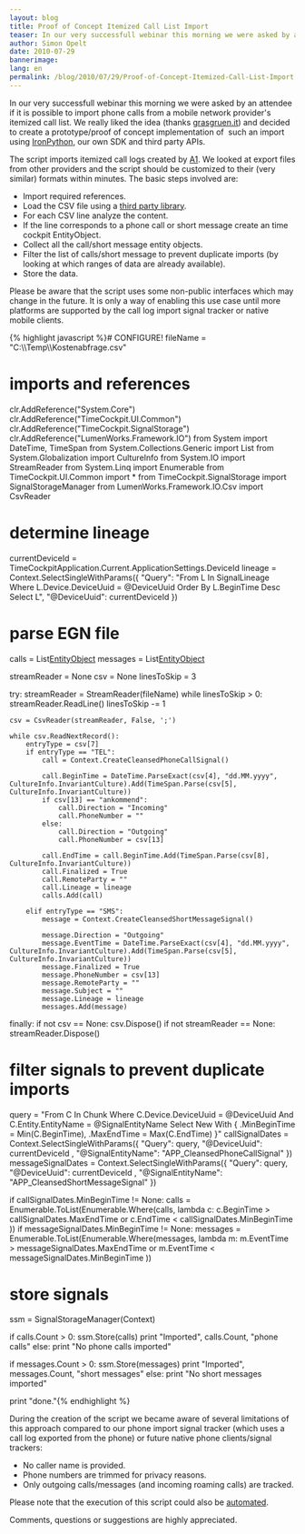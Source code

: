 ```yaml
---
layout: blog
title: Proof of Concept Itemized Call List Import
teaser: In our very successfull webinar this morning we were asked by an attendee if it is possible to import phone calls from a mobile network provider's itemized call list. We really liked the idea (thanks grasgruen.it) and decided to create a prototype/proof of concept implementation of  such an import using IronPython, our own SDK and third party APIs.
author: Simon Opelt
date: 2010-07-29
bannerimage: 
lang: en
permalink: /blog/2010/07/29/Proof-of-Concept-Itemized-Call-List-Import
---
```


<p>In our very successfull webinar this morning we were asked by an attendee if it is possible to import phone calls from a mobile network provider's itemized call list. We really liked the idea (thanks <a href="http://grasgruen.it/" target="_blank">grasgruen.it</a>) and decided to create a prototype/proof of concept implementation of  such an import using <a href="http://ironpython.net/" target="_blank">IronPython</a>, our own SDK and third party APIs.</p><p>The script imports itemized call logs created by <a href="http://www.a1.net/" target="_blank">A1</a>. We looked at export files from other providers and the script should be customized to their (very similar) formats within minutes. The basic steps involved are:</p><ul>
  <li>Import required references.</li>
  <li>Load the CSV file using a <a href="http://www.codeproject.com/KB/database/CsvReader.aspx" target="_blank">third party library</a>.</li>
  <li>For each CSV line analyze the content.</li>
  <li>If the line corresponds to a phone call or short message create an time cockpit <span class="InlineCode">EntityObject</span>.</li>
  <li>Collect all the call/short message entity objects.</li>
  <li>Filter the list of calls/short message to prevent duplicate imports (by looking at which ranges of data are already available).</li>
  <li>Store the data.</li>
</ul><p class="InfoBox">Please be aware that the script uses some non-public interfaces which may change in the future. It is only a way of enabling this use case until more platforms are supported by the call log import signal tracker or native mobile clients.</p>{% highlight javascript %}# CONFIGURE!
fileName = "C:\\Temp\\Kostenabfrage.csv"

# imports and references
clr.AddReference("System.Core")
clr.AddReference("TimeCockpit.UI.Common")
clr.AddReference("TimeCockpit.SignalStorage")
clr.AddReference("LumenWorks.Framework.IO")
from System import DateTime, TimeSpan
from System.Collections.Generic import List
from System.Globalization import CultureInfo
from System.IO import StreamReader
from System.Linq import Enumerable
from TimeCockpit.UI.Common import *
from TimeCockpit.SignalStorage import SignalStorageManager
from LumenWorks.Framework.IO.Csv import CsvReader

# determine lineage
currentDeviceId = TimeCockpitApplication.Current.ApplicationSettings.DeviceId
lineage = Context.SelectSingleWithParams({ "Query": "From L In SignalLineage Where L.Device.DeviceUuid = @DeviceUuid Order By L.BeginTime Desc Select L", "@DeviceUuid": currentDeviceId })

# parse EGN file
calls = List[EntityObject]()
messages = List[EntityObject]()

streamReader = None
csv = None
linesToSkip = 3

try:
    streamReader = StreamReader(fileName)
    while linesToSkip > 0:
        streamReader.ReadLine()
        linesToSkip -= 1

    csv = CsvReader(streamReader, False, ';')

    while csv.ReadNextRecord():
        entryType = csv[7]
        if entryType == "TEL":
            call = Context.CreateCleansedPhoneCallSignal()

            call.BeginTime = DateTime.ParseExact(csv[4], "dd.MM.yyyy", CultureInfo.InvariantCulture).Add(TimeSpan.Parse(csv[5], CultureInfo.InvariantCulture))
            if csv[13] == "ankommend":
                call.Direction = "Incoming"
                call.PhoneNumber = ""
            else:
                call.Direction = "Outgoing"
                call.PhoneNumber = csv[13]

            call.EndTime = call.BeginTime.Add(TimeSpan.Parse(csv[8], CultureInfo.InvariantCulture))
            call.Finalized = True
            call.RemoteParty = ""
            call.Lineage = lineage
            calls.Add(call)
            
        elif entryType == "SMS":
            message = Context.CreateCleansedShortMessageSignal()

            message.Direction = "Outgoing"
            message.EventTime = DateTime.ParseExact(csv[4], "dd.MM.yyyy", CultureInfo.InvariantCulture).Add(TimeSpan.Parse(csv[5], CultureInfo.InvariantCulture))
            message.Finalized = True
            message.PhoneNumber = csv[13]
            message.RemoteParty = ""
            message.Subject = ""
            message.Lineage = lineage
            messages.Add(message)

finally:
    if not csv == None:
        csv.Dispose()
    if not streamReader == None:
        streamReader.Dispose()

# filter signals to prevent duplicate imports
query = "From C In Chunk Where C.Device.DeviceUuid = @DeviceUuid And C.Entity.EntityName = @SignalEntityName Select New With { .MinBeginTime = Min(C.BeginTime), .MaxEndTime = Max(C.EndTime) }"
callSignalDates = Context.SelectSingleWithParams({ "Query": query, "@DeviceUuid": currentDeviceId , "@SignalEntityName": "APP_CleansedPhoneCallSignal" })
messageSignalDates = Context.SelectSingleWithParams({ "Query": query, "@DeviceUuid": currentDeviceId , "@SignalEntityName": "APP_CleansedShortMessageSignal" })

if callSignalDates.MinBeginTime != None:
    calls = Enumerable.ToList(Enumerable.Where(calls, lambda c: c.BeginTime > callSignalDates.MaxEndTime or c.EndTime < callSignalDates.MinBeginTime ))
if messageSignalDates.MinBeginTime != None:
    messages = Enumerable.ToList(Enumerable.Where(messages, lambda m: m.EventTime > messageSignalDates.MaxEndTime or m.EventTime < messageSignalDates.MinBeginTime ))

# store signals
ssm = SignalStorageManager(Context)

if calls.Count > 0:
    ssm.Store(calls)
    print "Imported", calls.Count, "phone calls"
else:
    print "No phone calls imported"

if messages.Count > 0:
    ssm.Store(messages)
    print "Imported", messages.Count, "short messages"
else:
    print "No short messages imported"

print "done."{% endhighlight %}<p>During the creation of the script we became aware of several limitations of this approach compared to our phone import signal tracker (which uses a call log exported from the phone) or future native phone clients/signal trackers:</p><ul>
  <li>No caller name is provided.</li>
  <li>Phone numbers are trimmed for privacy reasons.</li>
  <li>Only outgoing calls/messages (and incoming roaming calls) are tracked.</li>
</ul><p>Please note that the execution of this script could also be <a href="http://help.timecockpit.com/html/7c78b76a-2526-4408-accc-ccae19bbca45.htm" target="_blank">automated</a>.</p><p>Comments, questions or suggestions are highly appreciated.</p>